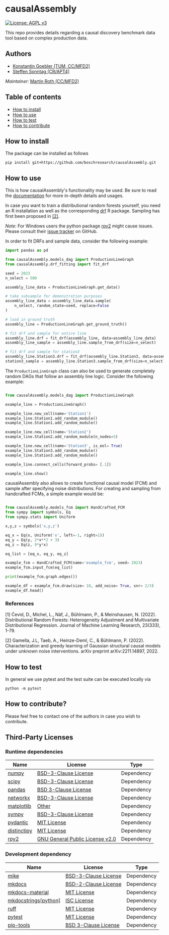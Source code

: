 # causalAssembly

[![License: AGPL v3](https://img.shields.io/badge/License-AGPL_v3-blue.svg)](https://www.gnu.org/licenses/agpl-3.0)

This repo provides details regarding a causal discovery benchmark data tool based on complex production data.

## Authors
* [Konstantin Goebler (TUM, CC/MFD2)](mailto:konstantin.goebler@de.bosch.com)
* [Steffen Sonntag (CR/APT4)](mailto:steffen.sonntag@de.bosch.com)

**Maintainer*:* [Martin Roth (CC/MFD2)](mailto:martin.roth2@de.bosch.com)

## Table of contents

* [How to install](#installing)
* [How to use](#using)
* [How to test](#testing)
* [How to contribute](#contributing)

## <a name="installing">How to install</a>

The package can be installed as follows

    pip install git+https://github.com/boschresearch/causalAssembly.git

## <a name="using">How to use</a>

This is how causalAssembly's functionality may be used. Be sure to read the [documentation](https://boschresearch.github.io/causalAssembly/) for more in-depth details and usages.

In case you want to train a distributional random forests yourself,
you need an R installation as well as the corresponding [drf](https://cran.r-project.org/web/packages/drf/index.html) R package.
Sampling has first been proposed in [[2]](#2).

*Note*: For Windows users the python package [rpy2](https://github.com/rpy2/rpy2) might cause issues.
        Please consult their [issue tracker](https://github.com/rpy2/rpy2/issues) on GitHub.

In order to fit DRFs and sample data, consider the following example:

```python
import pandas as pd

from causalAssembly.models_dag import ProductionLineGraph
from causalAssembly.drf_fitting import fit_drf

seed = 2023
n_select = 500

assembly_line_data = ProductionLineGraph.get_data()

# take subsample for demonstration purposes
assembly_line_data = assembly_line_data.sample(
    n_select, random_state=seed, replace=False
)

# load in ground truth
assembly_line = ProductionLineGraph.get_ground_truth()

# fit drf and sample for entire line
assembly_line.drf = fit_drf(assembly_line, data=assembly_line_data)
assembly_line_sample = assembly_line.sample_from_drf(size=n_select)

# fit drf and sample for station3
assembly_line.Station3.drf = fit_drf(assembly_line.Station3, data=assembly_line_data)
station3_sample = assembly_line.Station3.sample_from_drf(size=n_select)

```

The `ProductionLineGraph` class can also be used to generate completely random DAGs
that follow an assembly line logic. Consider the following example:

```python

from causalAssembly.models_dag import ProductionLineGraph

example_line = ProductionLineGraph()

example_line.new_cell(name='Station1')
example_line.Station1.add_random_module()
example_line.Station1.add_random_module()

example_line.new_cell(name='Station2')
example_line.Station2.add_random_module(n_nodes=5)

example_line.new_cell(name='Station3', is_eol= True)
example_line.Station3.add_random_module()
example_line.Station3.add_random_module()

example_line.connect_cells(forward_probs= [.1])

example_line.show()

```

causalAssembly also allows to create functional causal model (FCM) and sample after specifying noise distributions.
For creating and sampling from handcrafted FCMs, a simple example would be:

```python

from causalAssembly.models_fcm import HandCrafted_FCM
from sympy import symbols, Eq
from sympy.stats import Uniform

x,y,z = symbols('x,y,z')

eq_x = Eq(x, Uniform('x', left=-1, right=1))
eq_y = Eq(y, 2*x**2 + 3)
eq_z = Eq(z, 9*y*x)

eq_list = [eq_x, eq_y, eq_z]

example_fcm = HandCrafted_FCM(name='example_fcm', seed= 2023)
example_fcm.input_fcm(eq_list)

print(example_fcm.graph.edges())

example_df = example_fcm.draw(size= 10, add_noise= True, snr= 2/3)
example_df.head()

```
### References

<a id="1">[1]</a>
Ćevid, D., Michel, L., Näf, J., Bühlmann, P., & Meinshausen, N. (2022). Distributional Random Forests: Heterogeneity Adjustment and Multivariate Distributional Regression. Journal of Machine Learning Research, 23(333), 1-79.

<a id="2">[2]</a>
Gamella, J.L, Taeb, A., Heinze-Deml, C., & Bühlmann, P. (2022). Characterization and greedy learning of Gaussian structural causal models under unknown noise interventions. arXiv preprint arXiv:2211.14897, 2022.


## <a name="testing">How to test</a>

In general we use pytest and the test suite can be executed locally via

    python -m pytest

## <a name="contributing">How to contribute?</a>

Please feel free to contact one of the authors in case you wish to contribute. 

## <a name="3rd-party-licenses">Third-Party Licenses</a>

### Runtime dependencies

| Name | License | Type |
|------|---------|------|
| [numpy](https://numpy.org/) | [BSD-3-Clause License](https://github.com/numpy/numpy/blob/master/LICENSE.txt) | Dependency |
| [scipy](https://scipy.org/) | [BSD-3-Clause License](https://github.com/scipy/scipy/blob/main/LICENSE.txt) | Dependency |
| [pandas](https://pandas.pydata.org/)|[BSD 3-Clause License](https://github.com/pandas-dev/pandas/blob/master/LICENSE)| Dependency |
| [networkx](https://pypi.org/project/networkx/)| [BSD-3-Clause License](https://github.com/networkx/networkx/blob/main/LICENSE.txt) | Dependency |
| [matplotlib](https://github.com/matplotlib/matplotlib)|[Other](https://github.com/matplotlib/matplotlib/tree/main/LICENSE)| Dependency |
| [sympy](https://github.com/sympy/sympy) | [BSD-3-Clause License](https://github.com/sympy/sympy/blob/master/LICENSE) | Dependency |
| [pydantic](https://github.com/pydantic/pydantic) | [MIT License](https://github.com/pydantic/pydantic/blob/main/LICENSE) | Dependency |
| [distinctipy](https://github.com/alan-turing-institute/distinctipy) | [MIT License](https://github.com/alan-turing-institute/distinctipy/blob/main/LICENSE) | Dependency |
| [rpy2](https://github.com/rpy2/rpy2) | [GNU General Public License v2.0](https://github.com/rpy2/rpy2/blob/master/LICENSE) | Dependency |
### Development dependency

| Name | License | Type |
|------|---------|------|
| [mike](https://github.com/jimporter/mike)|[BSD-3-Clause License](https://github.com/jimporter/mike/blob/master/LICENSE)| Dependency |
| [mkdocs](https://github.com/mkdocs/mkdocs)|[BSD-2-Clause License](https://github.com/mkdocs/mkdocs/blob/master/LICENSE)| Dependency |
| [mkdocs-material](https://github.com/squidfunk/mkdocs-material)|[MIT License](https://github.com/squidfunk/mkdocs-material/blob/master/LICENSE)| Dependency |
| [mkdocstrings[python]](https://github.com/mkdocstrings/python)|[ISC License](https://github.com/mkdocstrings/python/blob/master/LICENSE)| Dependency |
| [ruff](https://github.com/charliermarsh/ruff) | [MIT License](https://github.com/charliermarsh/ruff/blob/main/LICENSE) | Dependency |
| [pytest](https://docs.pytest.org)| [MIT License](https://docs.pytest.org/en/latest/license.html) | Dependency|
| [pip-tools](https://github.com/jazzband/pip-tools) | [BSD 3-Clause License](https://github.com/jazzband/pip-tools/blob/master/LICENSE) | Dependency |
